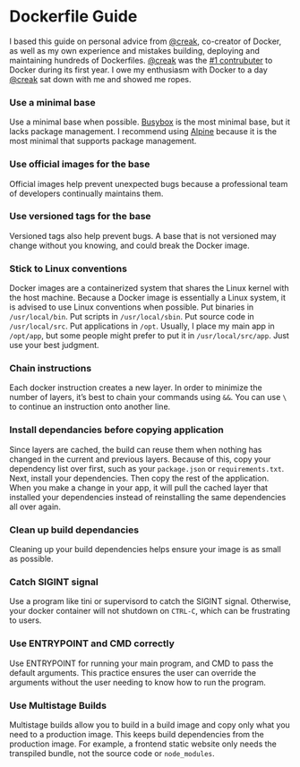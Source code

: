 # Dockerfile Guide

I based this guide on personal advice from [@creak](https://github.com/creack), co-creator of Docker, as well as my own
experience and mistakes building, deploying and maintaining hundreds of Dockerfiles. [@creak](https://github.com/creack)
was the [#1 contrubuter](https://github.com/moby/moby/graphs/contributors?from=2013-01-13&to=2014-01-31&type=c) to Docker
during its first year. I owe my enthusiasm with Docker to a day [@creak](https://github.com/creack) sat down with me and
showed me ropes.

### Use a minimal base
Use a minimal base when possible. [Busybox](https://hub.docker.com/_/busybox/) is the most minimal base, but it lacks package 
management. I recommend using [Alpine](https://hub.docker.com/_/alpine/) because it is the most minimal that supports package 
management.

### Use official images for the base
Official images help prevent unexpected bugs because a professional team of developers continually maintains them.

### Use versioned tags for the base
Versioned tags also help prevent bugs. A base that is not versioned may change without you knowing, and could break the 
Docker image.

### Stick to Linux conventions
Docker images are a containerized system that shares the Linux kernel with the host machine. Because a Docker image is 
essentially a Linux system, it is advised to use Linux conventions when possible. Put binaries in `/usr/local/bin`. Put 
scripts in `/usr/local/sbin`. Put source code in `/usr/local/src`. Put applications in `/opt`. Usually, I place my main app 
in `/opt/app`, but some people might prefer to put it in `/usr/local/src/app`. Just use your best judgment.

### Chain instructions
Each docker instruction creates a new layer. In order to minimize the number of layers, it’s best to chain your commands 
using `&&`. You can use `\` to continue an instruction onto another line.

### Install dependancies before copying application
Since layers are cached, the build can reuse them when nothing has changed in the current and previous layers. Because of 
this, copy your dependency list over first, such as your `package.json` or `requirements.txt`. Next, install your 
dependencies. Then copy the rest of the application. When you make a change in your app, it will pull the cached layer that
installed your dependencies instead of reinstalling the same dependencies all over again.

### Clean up build dependancies
Cleaning up your build dependencies helps ensure your image is as small as possible.

### Catch **SIGINT** signal
Use a program like tini or supervisord to catch the SIGINT signal. Otherwise, your docker container will not shutdown on 
`CTRL-C`, which can be frustrating to users.

### Use ENTRYPOINT and CMD correctly
Use ENTRYPOINT for running your main program, and CMD to pass the default arguments. This practice ensures the user can 
override the arguments without the user needing to know how to run the program.

### Use Multistage Builds
Multistage builds allow you to build in a build image and copy only what you need to a production image. This
keeps build dependencies from the production image. For example, a frontend static website only needs the
transpiled bundle, not the source code or `node_modules`.
